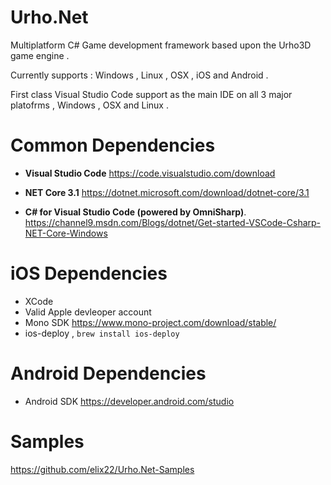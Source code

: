# Urho.Net
Multiplatform C# Game development framework based upon the Urho3D game engine .

Currently supports : Windows , Linux , OSX , iOS and Android .

First class Visual Studio Code support as the main IDE on all 3 major platofrms , Windows , OSX and Linux .

# Common Dependencies
- **Visual Studio Code** https://code.visualstudio.com/download

- **NET Core 3.1**  https://dotnet.microsoft.com/download/dotnet-core/3.1

- **C# for Visual Studio Code (powered by OmniSharp)**. 
  https://channel9.msdn.com/Blogs/dotnet/Get-started-VSCode-Csharp-NET-Core-Windows

# iOS Dependencies
- XCode
- Valid Apple devleoper account
- Mono SDK https://www.mono-project.com/download/stable/
- ios-deploy , `brew install ios-deploy`

# Android Dependencies
- Android SDK https://developer.android.com/studio

# Samples 
https://github.com/elix22/Urho.Net-Samples
